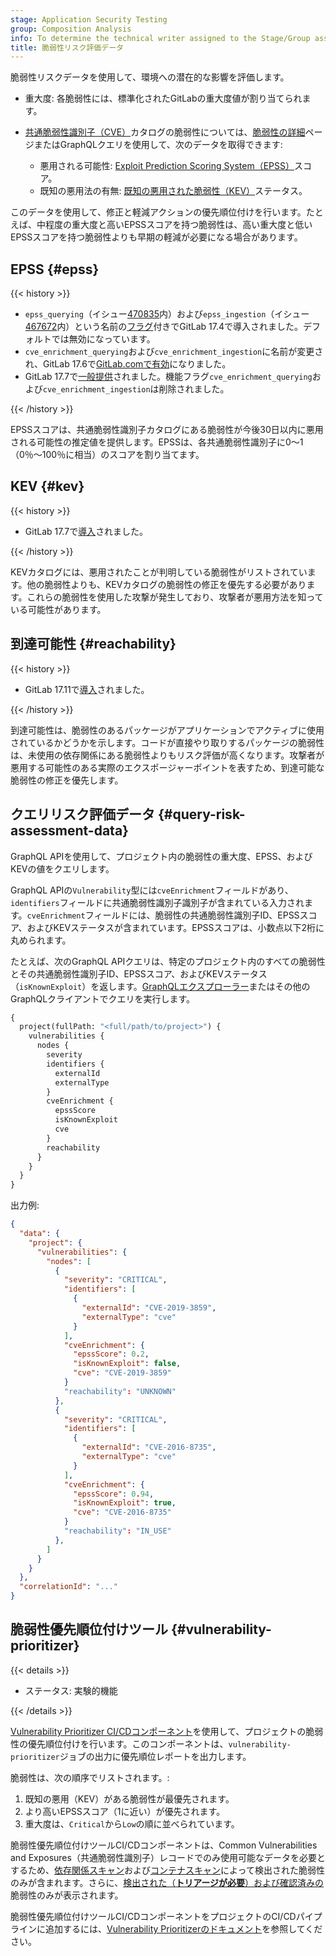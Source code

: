 ```yaml
---
stage: Application Security Testing
group: Composition Analysis
info: To determine the technical writer assigned to the Stage/Group associated with this page, see https://handbook.gitlab.com/handbook/product/ux/technical-writing/#assignments
title: 脆弱性リスク評価データ
---
```


脆弱性リスクデータを使用して、環境への潜在的な影響を評価します。

- 重大度: 各脆弱性には、標準化されたGitLabの重大度値が割り当てられます。

- [共通脆弱性識別子（CVE）](https://www.cve.org/)カタログの脆弱性については、[脆弱性の詳細](_index.md)ページまたはGraphQLクエリを使用して、次のデータを取得できます: 
  - 悪用される可能性: [Exploit Prediction Scoring System（EPSS）](https://www.first.org/epss)スコア。
  - 既知の悪用法の有無: [既知の悪用された脆弱性（KEV）](https://www.cisa.gov/known-exploited-vulnerabilities-catalog)ステータス。

このデータを使用して、修正と軽減アクションの優先順位付けを行います。たとえば、中程度の重大度と高いEPSSスコアを持つ脆弱性は、高い重大度と低いEPSSスコアを持つ脆弱性よりも早期の軽減が必要になる場合があります。

## EPSS {#epss}

{{< history >}}

- `epss_querying`（イシュー[470835](https://gitlab.com/gitlab-org/gitlab/-/issues/470835)内）および`epss_ingestion`（イシュー[467672](https://gitlab.com/gitlab-org/gitlab/-/issues/467672)内）という名前の[フラグ](../../../administration/feature_flags/_index.md)付きでGitLab 17.4で導入されました。デフォルトでは無効になっています。
- `cve_enrichment_querying`および`cve_enrichment_ingestion`に名前が変更され、GitLab 17.6で[GitLab.comで有効](https://gitlab.com/gitlab-org/gitlab/-/issues/481431)になりました。
- GitLab 17.7で[一般提供](https://gitlab.com/groups/gitlab-org/-/epics/11544)されました。機能フラグ`cve_enrichment_querying`および`cve_enrichment_ingestion`は削除されました。

{{< /history >}}

EPSSスコアは、共通脆弱性識別子カタログにある脆弱性が今後30日以内に悪用される可能性の推定値を提供します。EPSSは、各共通脆弱性識別子に0〜1（0％〜100％に相当）のスコアを割り当てます。

## KEV {#kev}

{{< history >}}

- GitLab 17.7で[導入](https://gitlab.com/gitlab-org/gitlab/-/issues/499407)されました。

{{< /history >}}

KEVカタログには、悪用されたことが判明している脆弱性がリストされています。他の脆弱性よりも、KEVカタログの脆弱性の修正を優先する必要があります。これらの脆弱性を使用した攻撃が発生しており、攻撃者が悪用方法を知っている可能性があります。

## 到達可能性 {#reachability}

{{< history >}}

- GitLab 17.11で[導入](https://gitlab.com/groups/gitlab-org/-/epics/16510)されました。

{{< /history >}}

到達可能性は、脆弱性のあるパッケージがアプリケーションでアクティブに使用されているかどうかを示します。コードが直接やり取りするパッケージの脆弱性は、未使用の依存関係にある脆弱性よりもリスク評価が高くなります。攻撃者が悪用する可能性のある実際のエクスポージャーポイントを表すため、到達可能な脆弱性の修正を優先します。

## クエリリスク評価データ {#query-risk-assessment-data}

GraphQL APIを使用して、プロジェクト内の脆弱性の重大度、EPSS、およびKEVの値をクエリします。

GraphQL APIの`Vulnerability`型には`cveEnrichment`フィールドがあり、`identifiers`フィールドに共通脆弱性識別子識別子が含まれている入力されます。`cveEnrichment`フィールドには、脆弱性の共通脆弱性識別子ID、EPSSスコア、およびKEVステータスが含まれています。EPSSスコアは、小数点以下2桁に丸められます。

たとえば、次のGraphQL APIクエリは、特定のプロジェクト内のすべての脆弱性とその共通脆弱性識別子ID、EPSSスコア、およびKEVステータス（`isKnownExploit`）を返します。[GraphQLエクスプローラー](../../../api/graphql/_index.md#interactive-graphql-explorer)またはその他のGraphQLクライアントでクエリを実行します。

```graphql
{
  project(fullPath: "<full/path/to/project>") {
    vulnerabilities {
      nodes {
        severity
        identifiers {
          externalId
          externalType
        }
        cveEnrichment {
          epssScore
          isKnownExploit
          cve
        }
        reachability
      }
    }
  }
}
```

出力例: 

```json
{
  "data": {
    "project": {
      "vulnerabilities": {
        "nodes": [
          {
            "severity": "CRITICAL",
            "identifiers": [
              {
                "externalId": "CVE-2019-3859",
                "externalType": "cve"
              }
            ],
            "cveEnrichment": {
              "epssScore": 0.2,
              "isKnownExploit": false,
              "cve": "CVE-2019-3859"
            }
            "reachability": "UNKNOWN"
          },
          {
            "severity": "CRITICAL",
            "identifiers": [
              {
                "externalId": "CVE-2016-8735",
                "externalType": "cve"
              }
            ],
            "cveEnrichment": {
              "epssScore": 0.94,
              "isKnownExploit": true,
              "cve": "CVE-2016-8735"
            }
            "reachability": "IN_USE"
          },
        ]
      }
    }
  },
  "correlationId": "..."
}
```

## 脆弱性優先順位付けツール {#vulnerability-prioritizer}

{{< details >}}

- ステータス: 実験的機能

{{< /details >}}

[Vulnerability Prioritizer CI/CDコンポーネント](https://gitlab.com/explore/catalog/components/vulnerability-prioritizer)を使用して、プロジェクトの脆弱性の優先順位付けを行います。このコンポーネントは、`vulnerability-prioritizer`ジョブの出力に優先順位レポートを出力します。

脆弱性は、次の順序でリストされます。: 

1. 既知の悪用（KEV）がある脆弱性が最優先されます。
1. より高いEPSSスコア（1に近い）が優先されます。
1. 重大度は、`Critical`から`Low`の順に並べられています。

脆弱性優先順位付けツールCI/CDコンポーネントは、Common Vulnerabilities and Exposures（共通脆弱性識別子）レコードでのみ使用可能なデータを必要とするため、[依存関係スキャン](../dependency_scanning/_index.md)および[コンテナスキャン](../container_scanning/_index.md)によって検出された脆弱性のみが含まれます。さらに、[検出された（**トリアージが必要**）および確認済みの](_index.md#vulnerability-status-values)脆弱性のみが表示されます。

脆弱性優先順位付けツールCI/CDコンポーネントをプロジェクトのCI/CDパイプラインに追加するには、[Vulnerability Prioritizerのドキュメント](https://gitlab.com/components/vulnerability-prioritizer)を参照してください。
